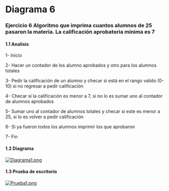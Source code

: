 # Diagrama 6
### Ejercicio 6 Algoritmo que imprima cuantos alumnos de 25 pasaron la materia. La calificación aprobatoria mínima es 7
#### 1.1 Analisis
1-	Inicio 

2-	Hacer un contador de los alumno aprobados y otro para los alumnos totales

3-	Pedir la calificación de un alumno y checar si está en el rango valido (0-10) si no regresar a pedir calificación

4-	Checar si la calificación es menor a 7, si no lo es sumar uno al contador de alumnos aprobados

5-	Sumar uno al contador de alumnos totales y checar si este es menor a 25, si lo es volver a pedir calificación 

6-	Si ya fueron todos los alumnos imprimir los  que aprobaron 

7-	Fin
#### 1.2 Diagrama
[![Diagrama1.png](https://i.gyazo.com/6dc4825f2bce2b7e574ee6f0a5fd829a.png)]()
#### 1.3 Prueba de escritorio
[![Prueba1.png](https://i.gyazo.com/22c933d26563d5d51110709bc2006147.png)]()
